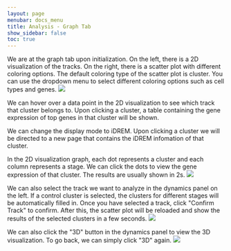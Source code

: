```yaml
---
layout: page
menubar: docs_menu
title: Analysis - Graph Tab
show_sidebar: false
toc: true
---
```


We are at the graph tab upon initialization. On the left, there is a 2D visualization of the tracks. 
On the right, there is a scatter plot with different coloring options. The default coloring type of the scatter
plot is cluster. You can use the dropdown menu to select different coloring options such as cell types and genes.
<img src="../../../../images/cluster_2.png" class="center"/>

We can hover over a
data point in the 2D visualization to see which track that cluster belongs to.
Upon clicking a cluster, a table containing the gene expression
of top genes in that cluster will be shown.

We can change the display mode to iDREM. Upon clicking a cluster
we will be directed to a new page that contains the iDREM infomation
of that cluster.


In the 2D visualization graph, each dot represents a cluster and each column represents a stage. We can click the dots
to view the gene expression of that cluster. The results are usually shown in 2s.
<img src="../../../../images/track_1.png" class="center"/>


We can also select the track we want to analyze in the dynamics panel on the left.
If a control cluster is selected, the clusters for different stages will be automatically filled in. 
Once you have selected a track, click "Confirm Track" to confirm. After this, the scatter plot will be reloaded and
show the results of the selected clusters in a few seconds.
<img src="../../../../images/dyna_2.jpeg" class="center"/>


We can also click the "3D" button in the dynamics panel to view the 3D visualization. To go back, we can simply click 
"3D" again.
<img src="../../../../images/3d_1.png" class="center"/>